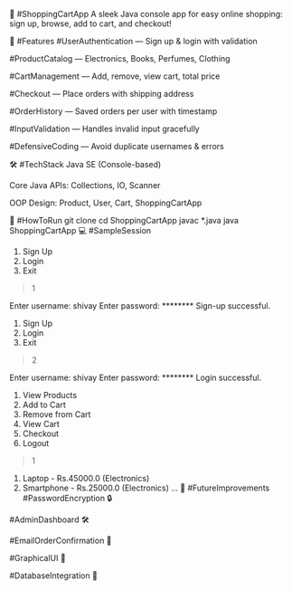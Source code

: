 🛒 #ShoppingCartApp
A sleek Java console app for easy online shopping: sign up, browse, add to cart, and checkout!

🚀 #Features
#UserAuthentication — Sign up & login with validation

#ProductCatalog — Electronics, Books, Perfumes, Clothing

#CartManagement — Add, remove, view cart, total price

#Checkout — Place orders with shipping address

#OrderHistory — Saved orders per user with timestamp

#InputValidation — Handles invalid input gracefully

#DefensiveCoding — Avoid duplicate usernames & errors

🛠️ #TechStack
Java SE (Console-based)

Core Java APIs: Collections, IO, Scanner

OOP Design: Product, User, Cart, ShoppingCartApp

🎯 #HowToRun
git clone <repo-url>
cd ShoppingCartApp
javac *.java
java ShoppingCartApp
💻 #SampleSession
1. Sign Up
2. Login
3. Exit
> 1

Enter username: shivay
Enter password: ********
Sign-up successful.

1. Sign Up
2. Login
3. Exit
> 2

Enter username: shivay
Enter password: ********
Login successful.

1. View Products
2. Add to Cart
3. Remove from Cart
4. View Cart
5. Checkout
6. Logout
> 1

1. Laptop - Rs.45000.0 (Electronics)
2. Smartphone - Rs.25000.0 (Electronics)
...
🔮 #FutureImprovements
#PasswordEncryption 🔒

#AdminDashboard 🛠️

#EmailOrderConfirmation 📧

#GraphicalUI 🎨

#DatabaseIntegration 💾

